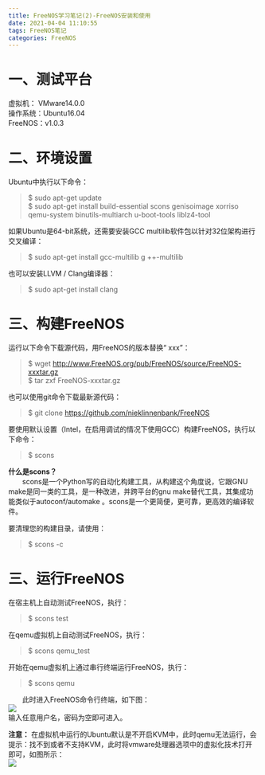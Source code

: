 ```yaml
---
title: FreeNOS学习笔记(2)-FreeNOS安装和使用
date: 2021-04-04 11:10:55
tags: FreeNOS笔记
categories: FreeNOS
---
```


一、测试平台
=======
虚拟机： VMware14.0.0  
操作系统：Ubuntu16.04  
FreeNOS：v1.0.3
<!-- more -->

二、环境设置
=======
Ubuntu中执行以下命令：
>$ sudo apt-get update  
>$ sudo apt-get install build-essential scons genisoimage xorriso qemu-system binutils-multiarch u-boot-tools liblz4-tool  

如果Ubuntu是64-bit系统，还需要安装GCC multilib软件包以针对32位架构进行交叉编译：
>$ sudo apt-get install gcc-multilib g ++-multilib  

也可以安装LLVM / Clang编译器：
>$ sudo apt-get install clang  

三、构建FreeNOS
=======
运行以下命令下载源代码，用FreeNOS的版本替换“ xxx”：
>$ wget http://www.FreeNOS.org/pub/FreeNOS/source/FreeNOS-xxxtar.gz   
>$ tar zxf FreeNOS-xxxtar.gz  

也可以使用git命令下载最新源代码：
>$ git clone https://github.com/nieklinnenbank/FreeNOS

要使用默认设置（Intel，在启用调试的情况下使用GCC）构建FreeNOS，执行以下命令：
>$ scons

**什么是scons？**  
&emsp;&emsp;scons是一个Python写的自动化构建工具，从构建这个角度说，它跟GNU make是同一类的工具，是一种改进，并跨平台的gnu make替代工具，其集成功能类似于autoconf/automake 。scons是一个更简便，更可靠，更高效的编译软件。


要清理您的构建目录，请使用：
>$ scons -c

三、运行FreeNOS
=======
在宿主机上自动测试FreeNOS，执行：
>$ scons test

在qemu虚拟机上自动测试FreeNOS，执行：
>$ scons qemu_test

开始在qemu虚拟机上通过串行终端运行FreeNOS，执行：
>$ scons qemu

&emsp;&emsp;此时进入FreeNOS命令行终端，如下图：  
![](1.png)  
输入任意用户名，密码为空即可进入。

**注意：** 在虚拟机中运行的Ubuntu默认是不开启KVM中，此时qemu无法运行，会提示：找不到或者不支持KVM，此时将vmware处理器选项中的虚拟化技术打开即可，如图所示：  
![](2.png)  